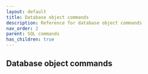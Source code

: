 ```yaml
---
layout: default
title: Database object commands
description: Reference for database object commands
nav_order: 2
parent: SQL commands
has_children: true
---
```


## Database object commands

